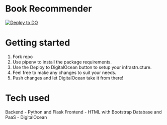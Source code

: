 # Book Recommender

[![Deploy to DO](https://www.deploytodo.com/do-btn-blue.svg)](https://cloud.digitalocean.com/apps/new?repo=https://github.com/yasseriz/Book-Recommender/tree/main)

# Getting started
1. Fork repo
2. Use pipenv to install the package requirements.
3. Use the Deploy to DigitalOcean button to setup your infrastructure.
4. Feel free to make any changes to suit your needs.
5. Push changes and let DigitalOcean take it from there!

# Tech used
Backend - Python and Flask
Frontend - HTML with Bootstrap
Database and PaaS - DigitalOcean
